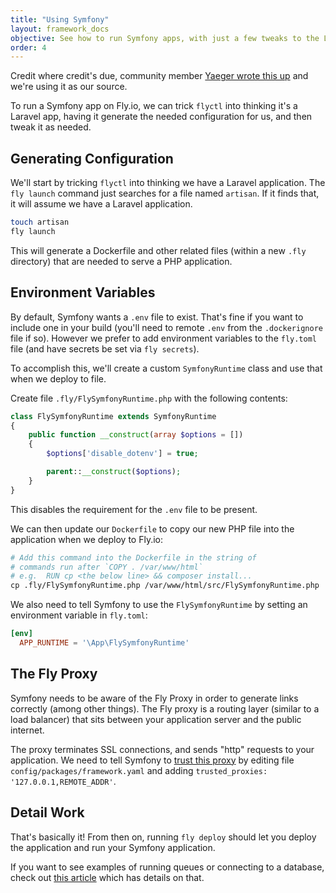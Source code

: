 ```yaml
---
title: "Using Symfony"
layout: framework_docs
objective: See how to run Symfony apps, with just a few tweaks to the Laravel configuration.
order: 4
---
```


Credit where credit's due, community member [Yaeger wrote this up](https://dejager.sh/articles/deploying-symfony-on-fly) and we're using it as our source.

To run a Symfony app on Fly.io, we can trick  `flyctl` into thinking it's a Laravel app, having it generate the needed configuration for us, and then tweak it as needed.

## Generating Configuration

We'll start by tricking `flyctl` into thinking we have a Laravel application. The `fly launch` command just searches for a file named `artisan`. If it finds that, it will assume we have a Laravel application.

```bash
touch artisan
fly launch
```

This will generate a Dockerfile and other related files (within a new `.fly` directory) that are needed to serve a PHP application.

## Environment Variables

By default, Symfony wants a `.env` file to exist. That's fine if you want to include one in your build (you'll need to remote `.env` from the `.dockerignore` file if so). However we prefer to add environment variables to the `fly.toml` file (and have secrets be set via `fly secrets`).

To accomplish this, we'll create a custom `SymfonyRuntime` class and use that when we deploy to file.

Create file `.fly/FlySymfonyRuntime.php` with the following contents:

```php
class FlySymfonyRuntime extends SymfonyRuntime
{
    public function __construct(array $options = [])
    {
        $options['disable_dotenv'] = true;

        parent::__construct($options);
    }
}
```

This disables the requirement for the `.env` file to be present.

We can then update our `Dockerfile` to copy our new PHP file into the application when we deploy to Fly.io:

```dockerfile
# Add this command into the Dockerfile in the string of
# commands run after `COPY . /var/www/html`
# e.g.  RUN cp <the below line> && composer install...
cp .fly/FlySymfonyRuntime.php /var/www/html/src/FlySymfonyRuntime.php
```

We also need to tell Symfony to use the `FlySymfonyRuntime` by setting an environment variable in `fly.toml`:

```toml
[env]
  APP_RUNTIME = '\App\FlySymfonyRuntime'
```

## The Fly Proxy

Symfony needs to be aware of the Fly Proxy in order to generate links correctly (among other things). The Fly proxy is a routing layer (similar to a load balancer) that sits between your application server and the public internet.

The proxy terminates SSL connections, and sends "http" requests to your application. We need to tell Symfony to [trust this proxy](https://symfony.com/doc/current/deployment/proxies.html) by editing file `config/packages/framework.yaml` and adding `trusted_proxies: '127.0.0.1,REMOTE_ADDR'`.

## Detail Work

That's basically it! From then on, running `fly deploy` should let you deploy the application and run your Symfony application.

If you want to see examples of running queues or connecting to a database, check out [this article](https://dejager.sh/articles/deploying-symfony-on-fly) which has details on that.
